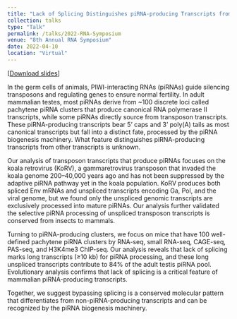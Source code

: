 ```yaml
---
title: "Lack of Splicing Distinguishes piRNA-producing Transcripts from other RNAs in Mammals"
collection: talks
type: "Talk"
permalink: /talks/2022-RNA-Symposium
venue: "8th Annual RNA Symposium"
date: 2022-04-10
location: "Virtual"
---
```


[[Download slides](/files/Talks-Slides-2022-RNA-Symposium.pptx)]  

In the germ cells of animals, PIWI-interacting RNAs (piRNAs) guide silencing transposons and regulating genes to ensure normal fertility. In adult mammalian testes, most piRNAs derive from ~100 discrete loci called pachytene piRNA clusters that produce canonical RNA polymerase II transcripts, while some piRNAs directly source from transposon transcripts. These piRNA-producing transcripts bear 5’ caps and 3’ poly(A) tails as most canonical transcripts but fall into a distinct fate, processed by the piRNA biogenesis machinery. What feature distinguishes piRNA-producing transcripts from other transcripts is unknown.  

Our analysis of transposon transcripts that produce piRNAs focuses on the koala retrovirus (KoRV), a gammaretrovirus transposon that invaded the koala genome 200–40,000 years ago and has not been suppressed by the adaptive piRNA pathway yet in the koala population. KoRV produces both spliced Env mRNAs and unspliced transcripts encoding Ga, Pol, and the viral genome, but we found only the unspliced genomic transcripts are exclusively processed into mature piRNAs. Our analysis further validated the selective piRNA processing of unspliced transposon transcripts is conserved from insects to mammals.  

Turning to piRNA-producing clusters, we focus on mice that have 100 well-defined pachytene piRNA clusters by RNA-seq, small RNA-seq, CAGE-seq, PAS-seq, and H3K4me3 ChIP-seq. Our analysis reveals that lack of splicing marks long transcripts (≥10 kb) for piRNA processing, and these long unspliced transcripts contribute to 84% of the adult testis piRNA pool. Evolutionary analysis confirms that lack of splicing is a critical feature of mammalian piRNA-producing transcripts.  

Together, we suggest bypassing splicing is a conserved molecular pattern that differentiates from non-piRNA-producing transcripts and can be recognized by the piRNA biogenesis machinery.  
